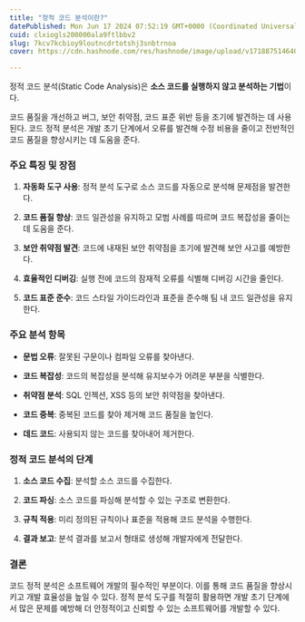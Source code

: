 ```yaml
---
title: "정적 코드 분석이란?"
datePublished: Mon Jun 17 2024 07:52:19 GMT+0000 (Coordinated Universal Time)
cuid: clxiogls200000ala9ftlbbv2
slug: 7kcv7kcbioy9loutncdrtotshj3snbtrnoa
cover: https://cdn.hashnode.com/res/hashnode/image/upload/v1718875146401/ebad78e7-5af6-4d5d-8324-2bd4d41ac9ab.png

---
```


정적 코드 분석(Static Code Analysis)은 **소스 코드를 실행하지 않고 분석하는 기법**이다.

코드 품질을 개선하고 버그, 보안 취약점, 코드 표준 위반 등을 조기에 발견하는 데 사용된다. 코드 정적 분석은 개발 초기 단계에서 오류를 발견해 수정 비용을 줄이고 전반적인 코드 품질을 향상시키는 데 도움을 준다.

### 주요 특징 및 장점

1. **자동화 도구 사용**: 정적 분석 도구로 소스 코드를 자동으로 분석해 문제점을 발견한다.
    
2. **코드 품질 향상**: 코드 일관성을 유지하고 모범 사례를 따르며 코드 복잡성을 줄이는 데 도움을 준다.
    
3. **보안 취약점 발견**: 코드에 내재된 보안 취약점을 조기에 발견해 보안 사고를 예방한다.
    
4. **효율적인 디버깅**: 실행 전에 코드의 잠재적 오류를 식별해 디버깅 시간을 줄인다.
    
5. **코드 표준 준수**: 코드 스타일 가이드라인과 표준을 준수해 팀 내 코드 일관성을 유지한다.
    

### 주요 분석 항목

* **문법 오류**: 잘못된 구문이나 컴파일 오류를 찾아낸다.
    
* **코드 복잡성**: 코드의 복잡성을 분석해 유지보수가 어려운 부분을 식별한다.
    
* **취약점 분석**: SQL 인젝션, XSS 등의 보안 취약점을 찾아낸다.
    
* **코드 중복**: 중복된 코드를 찾아 제거해 코드 품질을 높인다.
    
* **데드 코드**: 사용되지 않는 코드를 찾아내어 제거한다.
    

### 정적 코드 분석의 단계

1. **소스 코드 수집**: 분석할 소스 코드를 수집한다.
    
2. **코드 파싱**: 소스 코드를 파싱해 분석할 수 있는 구조로 변환한다.
    
3. **규칙 적용**: 미리 정의된 규칙이나 표준을 적용해 코드 분석을 수행한다.
    
4. **결과 보고**: 분석 결과를 보고서 형태로 생성해 개발자에게 전달한다.
    

### 결론

코드 정적 분석은 소프트웨어 개발의 필수적인 부분이다. 이를 통해 코드 품질을 향상시키고 개발 효율성을 높일 수 있다. 정적 분석 도구를 적절히 활용하면 개발 초기 단계에서 많은 문제를 예방해 더 안정적이고 신뢰할 수 있는 소프트웨어를 개발할 수 있다.